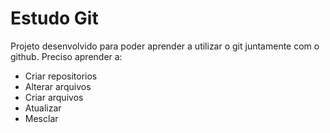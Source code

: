 # Estudo Git
Projeto desenvolvido para poder aprender a utilizar o git juntamente com o github. Preciso aprender a:

* Criar repositorios
* Alterar arquivos
* Criar arquivos
* Atualizar
* Mesclar
